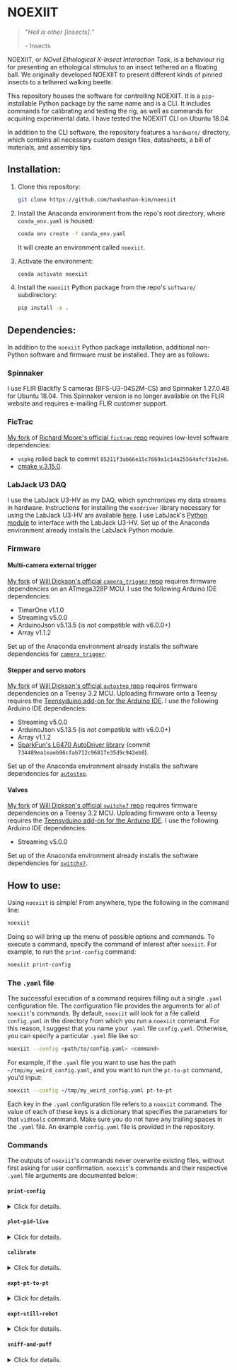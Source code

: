 # NOEXIIT
> "*Hell is other [insects].*"
>
> \- Insects

NOEXIIT, or *NOvel Ethological X-Insect Interaction Task*, is a behaviour rig for presenting an ethological stimulus to an insect tethered on a floating ball. We originally developed NOEXIIT to present different kinds of pinned insects to a tethered walking beetle. 

This repository houses the software for controlling NOEXIIT. It is  a `pip`-installable Python package by the same name and is a CLI. It includes commands for calibrating and testing the rig, as well as commands for acquiring experimental data. I have tested the NOEXIIT CLI on Ubuntu 18.04. 

In addition to the CLI software, the repository features a `hardware/` directory, which contains all necessary custom design files, datasheets, a bill of materials, and assembly tips. 

## Installation:

1. Clone this repository:

   ```bash
   git clone https://github.com/hanhanhan-kim/noexiit
   ```

2. Install the Anaconda environment from the repo's root directory, where `conda_env.yaml` is housed:

   ```bash
   conda env create -f conda_env.yaml
   ```

   It will create an environment called `noexiit`.

3. Activate the environment:

   ```bash
   conda activate noexiit
   ```

4. Install the `noexiit` Python package from the repo's `software/` subdirectory:

   ```bash
   pip install -e .
   ```

## Dependencies:

In addition to the `noexiit` Python package installation, additional non-Python software and firmware must be installed. They are as follows:

### Spinnaker 

I use FLIR Blackfly S cameras (BFS-U3-04S2M-CS) and Spinnaker 1.27.0.48 for Ubuntu 18.04. This Spinnaker version is no longer available on the FLIR website and requires e-mailing FLIR customer support.  

### FicTrac

[My fork](https://github.com/hanhanhan-kim/fictrac_noexiit) of [Richard Moore's official `fictrac` repo](https://github.com/rjdmoore/fictrac) requires low-level software dependencies:

- `vcpkg` rolled back to commit `85211f3ab66e15c7669a1c14a25564afcf31e2e6`. 
- [cmake v.3.15.0](https://github.com/Kitware/CMake/releases/tag/v3.15.0).

### LabJack U3 DAQ

I use the LabJack U3-HV as my DAQ, which synchronizes my data streams in hardware.  Instructions for installing the `exodriver` library necessary for using the LabJack U3-HV are available [here](https://labjack.com/support/software/installers/exodriver).  I use LabJack's [Python module](https://github.com/labjack/LabJackPython) to interface with the LabJack U3-HV. Set up of the Anaconda environment already installs the LabJack Python module.

### Firmware

#### Multi-camera external trigger

[My fork](https://github.com/hanhanhan-kim/autostep) of [Will Dickson's official `camera_trigger` repo](https://github.com/willdickson/camera_trigger) requires firmware dependencies on an ATmega328P MCU. I use the following Arduino IDE dependencies:

- TimerOne v1.1.0
- Streaming v5.0.0
- ArduinoJson v5.13.5 (is _not_ compatible with v6.0.0+)
- Array v1.1.2 

Set up of the Anaconda environment already installs the software dependencies for [`camera_trigger`](https://github.com/hanhanhan-kim/autostep).

#### Stepper and servo motors

[My fork](https://github.com/hanhanhan-kim/autostep) of [Will Dickson's official `autostep` repo](https://github.com/willdickson/autostep) requires firmware dependencies on a Teensy 3.2 MCU. Uploading firmware onto a Teensy requires the [Teensyduino add-on for the Arduino IDE](https://www.pjrc.com/teensy/teensyduino.html). I use the following Arduino IDE dependencies:

- Streaming v5.0.0
- ArduinoJson v5.13.5 (is _not_ compatible with v6.0.0+)
- Array v1.1.2
- [SparkFun's L6470 AutoDriver library](https://github.com/sparkfun/L6470-AutoDriver/tree/master/Libraries/Arduino) (commit `734489ea1eaeb96cfab712c96817e35d9c942eb8`).

Set up of the Anaconda environment already installs the software dependencies for [`autostep`](https://github.com/hanhanhan-kim/autostep).

#### Valves

[My fork](https://github.com/hanhanhan-kim/switchx7) of [Will Dickson's official `switchx7` repo](https://github.com/willdickson/switchx7) requires firmware dependencies on a Teensy 3.2 MCU. Uploading firmware onto a Teensy requires the [Teensyduino add-on for the Arduino IDE](https://www.pjrc.com/teensy/teensyduino.html). I use the following Arduino IDE dependencies:

- Streaming v5.0.0

Set up of the Anaconda environment already installs the software dependencies for [`switchx7`](https://github.com/hanhanhan-kim/switchx7).

## How to use:

Using `noexiit` is simple! From anywhere, type the following in the command line:

```bash
noexiit
```

Doing so will bring up the menu of possible options and commands. To execute a command, specify the command of interest after `noexiit`. For example, to run the `print-config` command:

```bash
noexiit print-config
```

### The `.yaml` file

The successful execution of a command requires filling out a single `.yaml` configuration file. The configuration file provides the arguments for all of `noexiit`'s commands. By default, `noexiit` will look for a file calleld `config.yaml` in the directory from which you run a `noexiit` command. For this reason, I suggest that you name your `.yaml` file `config.yaml`. Otherwise, you can specify a particular `.yaml` file like so:

```bash
noexiit --config <path/to/config.yaml> <command>
```

For example, if the `.yaml` file you want to use has the path `~/tmp/my_weird_config.yaml`, and you want to run the `pt-to-pt` command, you'd input:

```bash
noexiit --config ~/tmp/my_weird_config.yaml pt-to-pt
```

Each key in the `.yaml` configuration file refers to a `noexiit` command. The value of each of these keys is a dictionary that specifies the parameters for that `vidtools` command. Make sure you do not have any trailing spaces in the `.yaml` file. An example `config.yaml` file is provided in the repository. 

### Commands

The outputs of `noexiit`'s commands never overwrite existing files, without first asking for user confirmation. `noexiit`'s commands and their respective `.yaml` file arguments are documented below:

#### `print-config`

<details><summary> Click for details. </summary>
<br>

This command prints the contents of the `.yaml` configuration file. It does not have any `.yaml` parameters.
</details>


#### `plot-pid-live`

<details><summary> Click for details. </summary>
<br>

This command plots and saves to a `.csv`, in real time, the voltage readings of the photo-ionization detector (PID). It assumes that the PID is connected to the **AIN 7** (low-voltage FIO) pin of the LabJack U3-HV . It uses a 'command and response' protocol, instead of a 'streaming' protocol. This command is useful for troubleshooting the PID, and is not recommended for experimental data acquisition. It does not have any `.yaml` parameters. 
</details>


#### `calibrate`

<details><summary> Click for details. </summary>
<br>

This command calibrates the linear servo's behaviour. It sets the servo's maximum extension angle to avoid crashes and overshoots, based on visual inspection. The servo can rotate around the rig's spherical treadmill, while being held at the set max extension angle. This function is useful for preparing closed-loop experiments. This command can also configure the acquired experimental data to a specific directory. Importantly, this command does not require the user to update the `config.yaml` file beforehand. Rather, the command updates the configuration file based on 'real-time' user inputs. Alternatively, this command does not need to be run, and the `config.yaml` file can be manually modified. This command's `.yaml` parameters are:

- `max_ext` (float): The max extension value of the linear servo(s). Must be a value between 0.0 and 180.0, inclusive. Running the `calibrate` command will automatically update this value.

- `output_dir` (string): The path to the directory where acquired data will be saved. Running the `calibrate` command can automatically update this value.
</details>


#### `expt-pt-to-pt`

<details><summary> Click for details. </summary>
<br>

This command moves the tethered stimulus to each angular position in a list of specified positions. Upon arriving at a position, the command extends the tethered stimulus for a fixed duration. Then retracts the tethered stimulus for a fixed duration. Streams data during motor movements. Events happen in the following order:

Initialization (homing, etc.)
│
├── Gets DAQ stuff
├── Gets motors' positions
├── Starts cam trigger
├── Starts motors
│
├── Finishes motors or duration
├── Stops cam trigger
├── Stops getting motors' positions
└── Stops getting DAQ stuff

Events happen in the above order even when the command is interrupted (ctrl + c).

"DAQ stuff" refers to the PID data and the frame counter. Motor position sets and gets happen in a different process from DAQ gets, in order to achieve maximum frequencies. 

This command's `.yaml` parameters are: 

- `duration` (float or `null`): Duration (secs) of the synchronized multi-cam video recordings. If set to `null`, will record until the motor sequence has finished. If using BIAS, the user MUST match this argument to the BIAS recordings' set duration. 

- `poke_speed` (integer): A scalar speed factor for the tethered stimulus' extension and retraction. Must be positive. 10 is the fastest. Higher values are slower. 

- `ext_wait_time` (float): Duration (secs) for which the tethered stimulus is extended at each set angular position. 

- `retr_wait_time` (float): Duration (secs) for which the tethered stimulus is retracted at each set angular position. 

- `extension` (float or `null`): The maximum linear servo extension angle. If `null`, will inherit the value from the `calibrate` parameter in the `config.yaml` file. 

**N.B.** Successful execution of this command requires some external set-up. The BIAS video capture program must be manually launched before running the command. In addition, even though the command can automatically configure and initiate BIAS for synchronized multi-cam acquisition via HTTP commands, the HTTP commands are unreliable and work only sometimes. For this reason, I recommend manually uploading the same BIAS configuration file for each camera, such that the external trigger feature is enabled, and then manually initiating the external trigger listening by clicking on each camera GUI's `Start` button (in external trigger mode, the `Start` button doesn't actually start acquisition. It just initiates the 'listening' for an external trigger signal).
</details>


#### `expt-still-robot`

<details><summary> Click for details. </summary>
<br>

This command moves the tethered stimulus at 1) an angular velocity opposite in direction, and adjustable in magnitude, to the animal on the ball (stepper motor), and 2) to some distance away or towards the animal on the ball, given the tethered  stimulus' angular position (linear servo). The idea is to mimic a stationary  stimulus in a flat planar world. The animal turning right and away from a stimulus in front of it, in the planar world, is equivalent to the stimulus turning left and retracting away from the animal, in the on-a-ball world. This command demonstrates the closed-loop capabilities of NOEXIIT. The data is saved as a `.csv` file in the `output_dir` specified by `config.yaml`'s `calibrate` parameter. 

It assumes an ATMega328P-based camera trigger, even if as of 2021/10/25, this command operates only a single camera. 

This command's `.yaml` parameters are:

- `duration` (float): Duration (secs) of the closed-loop acquisition mode. 

- `k_stepper` (float): Gain term for modifying the significance of the animal's turns. A value of 1 means that when the animal turns theta degrees, the stimulus also rotates theta degrees, but in the opposite direction. A value less than 1 means that when the animal rotates theta degrees, the stimulus rotates less than theta degrees by a factor of `k_stepper`, and in the opposite direction. In this way, the animal's actions are 'less significant' than they normally are. A value greater than 1 means that when the animal rotates theta degrees, the stimulus rotates more than theta degrees by a factor of `k_stepper`, and in the opposite direction. In this way, the animal's actions are 'more significant' than they normally are. 

- `ball_radius` (float): Radius of the spherical treadmill, in mm. 
</details>


#### `sniff-and-puff`

<details><summary> Click for details. </summary>
<br>

Commands two two-way solenoid valve outputs, while also streaming the following 2 types of data to the LabJack U3 DAQ:
  1. Electrical copies of those output commands 
  2. PID data 
  
By default, the low-voltage pin, FIO7, is hard-coded as an analog input on the stream, and is meant to be hooked up to the PID signal. The high-voltage pin, AIN3, can be used instead, but the user must go into the codebase and alter the hard-coded value. The electrical copies of the valve control commands are sent via the D-sub connector to the [Teensy 3.2 breakout board](https://github.com/willdickson/teensy3x_solenoid_driver). This command assumes that the increasing numbering of the D-sub connector pins match the increasing numbering of the breakout board pins, from the smallest possible pin values. 

This command's `.yaml` parameters are:

- `duration` (float or `null`): Duration (secs) of the DAQ stream. If `null`, will stream until exited (ctrl+c). 

- `output_dir` (string or `null`): The path to the directory where the acquired `sniffed_puffed.csv` data will be saved. If `null`, will inherit the value from the `calibrate` parameter in the `config.yaml` file. 

- `port` (string): The path to the Teensy MCU port that control the valves. This path is *not* the Teensy MCU port that controls the stepper and servo motors. E.g. '/dev/ttyACM1'. 

- `pre_stim_durn` (float): The time (secs) before activating only the 'ON' valve, e.g. the odour valve. 

- `stim_durn` (float): The time (secs) before activating only the 'ON' valve, e.g. the odour valve.

- `post_stim_durn` (float): The time (secs) after activating only the 'ON' valve, e.g. the odour valve. 

- `on_valve_id` (int): The ID of the 'ON' valve. Will be a value between 0 and 6 inclusive. An appropriate valve for activating e.g. the odourant. 

- `off_valve_id` (int): The ID of the 'OFF' valve. Will be a value between 0 and 6 inclusive. An appropriate valve for activating e.g. the solvent. 
</details>
